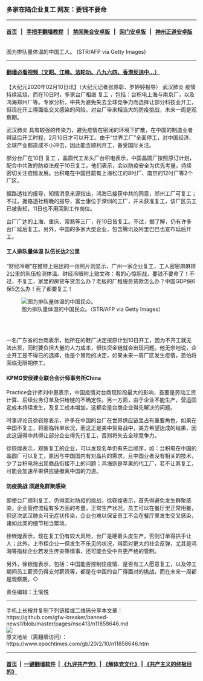 ### 多家在陆企业复工 网友：要钱不要命
------------------------

#### [首页](https://github.com/gfw-breaker/banned-news1/blob/master/README.md) &nbsp;&nbsp;|&nbsp;&nbsp; [手把手翻墙教程](https://github.com/gfw-breaker/guides/wiki) &nbsp;&nbsp;|&nbsp;&nbsp; [禁闻聚合安卓版](https://github.com/gfw-breaker/bn-android) &nbsp;&nbsp;|&nbsp;&nbsp; [网门安卓版](https://github.com/oGate2/oGate) &nbsp;&nbsp;|&nbsp;&nbsp; [神州正道安卓版](https://github.com/SzzdOgate/update) 



<div><img alt="" class="aligncenter wp-post-image" src="https://i.epochtimes.com/assets/uploads/2020/02/e6b5279dcdc5f405774edafe841a3ab3-600x400.jpg"/>
<div class="red16 caption">
 <p>
  图为排队量体温的中国工人。 (STR/AFP via Getty Images)
 </p>
</div>
</div><hr/>

#### [翻墙必看视频（文昭、江峰、法轮功、八九六四、香港反送中...）](http://167.172.214.107/home.html)

<div><p>
 【大纪元2020年02月10日讯】（大纪元记者张原彰、罗婷婷报导）
 <ok href="https://www.epochtimes.com/gb/tag/%E6%AD%A6%E6%B1%89%E8%82%BA%E7%82%8E.html">
  武汉肺炎
 </ok>
 疫情持续延烧，而在10日时，多家台厂相继
 <ok href="https://www.epochtimes.com/gb/tag/%E5%A4%8D%E5%B7%A5.html">
  复工
 </ok>
 ，包括：台积电上海与南京厂，以及鸿海郑州厂等。专家分析，中共为避免失去全球竞争力而选择让部分科技业开工，但现在开工得面临交叉感染的风险，对台厂带来相当大的防疫挑战，未来一周是观察期。
</p>
<p>
 <ok href="https://www.epochtimes.com/gb/tag/%E6%AD%A6%E6%B1%89%E8%82%BA%E7%82%8E.html">
  武汉肺炎
 </ok>
 具有较强的传染力，避免疫情在密闭的环境下扩散，在中国的制造业者得延后开工时程，2月10日才可以开工。由于“世界工厂”全面停工，对中国经济、全球产业都造成不小冲击，因此能否顺利开工，备受国际关注。
</p>
<p>
 部分台厂在10日
 <ok href="https://www.epochtimes.com/gb/tag/%E5%A4%8D%E5%B7%A5.html">
  复工
 </ok>
 ，晶圆代工龙头厂台积电表示，中国晶圆厂按照原订计划，配合中共政府防疫法规于10日复工。他们表示，会以防疫安全为优先考量，持续密切关注疫情发展。台积电在中国目前有上海松江的8吋厂、南京的12吋厂等2个厂区。
</p>
<p>
 据路透社的报导，知情消息来源指出，鸿海已接获中共的同意，郑州工厂可复工；不过，据路透社稍晚的报导，富士康位于深圳的工厂，并未获准复工，该厂区员工已被告知，11日也不用回到工作岗位。
</p>
<p>
 台厂广达的上海、重庆、常熟等三厂，在10日皆复工。不过，据了解，仍有许多台厂延后复工。另外，中国的多家大型企业，包含腾讯及阿里巴巴也宣布延后开工。
</p>
<h4>
 工人排队量体温 队伍长达2公里
</h4>
<p>
 “财经冷眼”在推特上贴出的一张照片则显示，广州一家企业复工，工人密密麻麻排2公里的队伍检测体温。财经冷眼附上贴文称：看的心惊胆战，要钱不要命了！不过，不复工，家里的房贷车贷怎么办？老板的厂租税务贷款怎么办？中国GDP保6保5怎么办！死了都要复工！
</p>
<figure class="wp-caption aligncenter" id="11858649" style="width: 500px">
 <img alt="图为排队量体温的中国民众。" src="http://i.epochtimes.com/assets/uploads/2020/02/6722c49f6ffca10c5f095ce917b89866-450x300.jpg"/>
 <br/><figcaption class="wp-caption-text">
  图为排队量体温的中国民众。（STR/AFP via Getty Images）
 </figcaption><br/>
</figure><br/>
<p>
 一名广东省的台商表示，他所在的鞋厂决定按原计划10日开工，因为不开工就无法出货，同时要负担大量的人力成本，很快资金链就会出现问题。他无奈地说，企业开工是不得已的选择，也是个冒险的决定，如果未来一周厂区发生疫情，恐怕将面临无限期停工。
</p>
<h4>
 KPMG安侯建业联合会计师事务所China
</h4>
<p>
 Practice会计师刘中惠表示，中国疫情对台商现阶段最大的影响，首要是劳动工资计算、后续业务订单及供给链的不确定性。另一方面，由于企业不能生产，营运固定成本持续发生，及复工成本增加，这都会是台商企业得先解决的问题。
</p>
<p>
 时事评论员徐嵚煌表示，许多在中国的台厂在世界供应链里占有重要角色，如果在中国不复工，将面临转单状况，而这正是美中贸易战中，美方希望达成的结果，因此这逼得中共得让部分企业得先行复工，否则将失去全球竞争力。
</p>
<p>
 徐嵚煌表示，观察复工的企业，可以发现名单仍有先后顺序，如：台积电在中国的晶圆厂可以复工，原因与中国国内有对晶片的需求，且中国业者没有相关的技术，少了台积电将出现商品衔接不上的问题；鸿海则是苹果的代工厂，若不让其复工，可能会加速苹果供应链撤离中国的力道。
</p>
<h4>
 防疫挑战 须避免群聚感染
</h4>
<p>
 即使台厂顺利复工，仍得面对防疫的挑战，徐嵚煌表示，首先得避免发生群聚感染，企业管控流程有多方面的考量，正常生产状况，员工可以在餐厅里正常用餐，但这次武汉肺炎可无症状传染，企业也难以保证员工不会在餐厅里发生交叉感染，诸如此类的细节相当繁琐。
</p>
<p>
 徐嵚煌表示，现在复工仍有较大风险，台厂是硬着头皮生产，否则订单得拱手让人；此外，上市柜企业一但发生不乐见的状况，得面对更大的社会反弹，尤其是鸿海等指标企业若发生传染等情事，还可能会受中共更严格的管制。
</p>
<p>
 另外，徐嵚煌表示，包括：中国能否控制住疫情、是否有工人愿意复工，以及停工期间员工薪资仍得支付薪资等，都是在中国的台厂得面对的挑战，而在未来一周都是观察期。◇
</p>
<p>
 责任编辑：王愉悦
</p>
</div>
<hr/>
手机上长按并复制下列链接或二维码分享本文章：<br/>
https://github.com/gfw-breaker/banned-news1/blob/master/pages/nsc413/n11858646.md <br/>
<a href='https://github.com/gfw-breaker/banned-news1/blob/master/pages/nsc413/n11858646.md'><img src='https://github.com/gfw-breaker/banned-news1/blob/master/pages/nsc413/n11858646.md.png'/></a> <br/>
原文地址（需翻墙访问）：https://www.epochtimes.com/gb/20/2/10/n11858646.htm


------------------------
#### [首页](https://github.com/gfw-breaker/banned-news1/blob/master/README.md) &nbsp;|&nbsp; [一键翻墙软件](https://github.com/gfw-breaker/nogfw/blob/master/README.md) &nbsp;| [《九评共产党》](https://github.com/gfw-breaker/9ping.md/blob/master/README.md#九评之一评共产党是什么) | [《解体党文化》](https://github.com/gfw-breaker/jtdwh.md/blob/master/README.md) | [《共产主义的终极目的》](https://github.com/gfw-breaker/gczydzjmd.md/blob/master/README.md)


<img src='http://gfw-breaker.win/banned-news/pages/nsc413/n11858646.md' width='0px' height='0px'/>